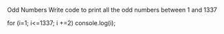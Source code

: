 Odd Numbers Write code to print all the odd numbers between 1 and 1337

for (i=1; i<=1337; i +=2)
  console.log(i);
